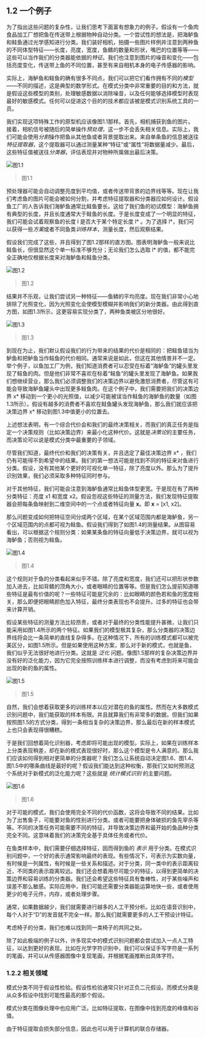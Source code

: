 ## 1.2 一个例子

为了指出这些问题的复杂性，让我们思考下面富有想象力的例子。假设有一个鱼肉食品加工厂想把鱼在传送带上根据物种自动分类。一个尝试性的想法是，把海鲈鱼和鲑鱼通过光学感知进行分类。我们装好相机，拍摄一些图片样例并注意到两种鱼的不同体型特征——长度，亮度，宽度，鱼鳍的数量和形状，嘴巴的位置等等——这些可以当作我们的分类器能依据的*特征*。我们也注意到图片的噪音和变化——包括亮度变化，传送带上鱼的不同位置，甚至有来自相机本身的电子传感器的影响。

实际上，海鲈鱼和鲑鱼的确有很多不同点，我们可以把它们看作拥有不同的*模型*——不同的描述，这是典型的数学形式。在模式分类中非常重要的目的和方法，就是假设这些模型的类别，处理敏感数据以消除噪音，以及任何能够选择模型时表现最好的敏感模式。任何可以促进这个目的的技术都应该被是模式识别系统工具的一员。

我们实现这项特殊工作的原型机应该像图1.1那样。首先，相机捕获到鱼的图片。接着，相机信号被随后的简单操作*预处理*，这一步不会丢失相关信息。实际上，我们可能会使用*分割*操作把鱼从其他鱼或者背景提取出来。来自单条鱼的信息被送往*特征提取器*，这个提取器可以通过测量某种“特征”或“属性”将数据量减少。最后，这些特征值被送往*分类器*，评估表现并对物种所属做出最后决策。

![图1.1](https://yg-1255660153.cos.ap-chengdu.myqcloud.com/PatternClassification/F01.01.jpg)
> 图1.1

预处理器可能会自动调整亮度到平均值，或者传送带背景的边界线等等。现在让我们考虑鱼的图片可能会被如何分割，并考虑特征提取器和分类器应如何设计。假设鱼工厂的人告诉我们海鲈鱼通常比鲑鱼要长。这给了我们鱼的初试模型：海鲈鱼拥有典型的长度，并且长度通常大于鲑鱼的长度。于是长度变成了一个明显的特征，我们可能会试着观察鱼的长度 l 是否大于某个特定长度 l* 。为了选择 l*，我们可以获得一些*方案*或者不同鱼类*训练样本*，测量长度，然后观察结果。

假设我们完成了这些，并且得到了图1.2那样的直方图。图表明海鲈鱼一般来说比鲑鱼长，但很显然这个单一标准不够充分；无论我们怎么选取 l* 的值，都不能完全正确地仅根据长度来对海鲈鱼和鲑鱼分类。

![图1.2](https://yg-1255660153.cos.ap-chengdu.myqcloud.com/PatternClassification/F01.02.jpg)
> 图1.2

结果并不乐观，让我们尝试另一种特征——鱼鳞的平均亮度。现在我们非常小心地排除了光照变化，因为光照变化会使模型模糊并影响我们的新分类器。由此得到直方图，如图1.3所示，这更容易实现分类了，两种鱼类被区分地很好。

![图1.3](https://yg-1255660153.cos.ap-chengdu.myqcloud.com/PatternClassification/F01.03.jpg)
> 图1.3

到现在为止，我们默认假设我们的行为带来的结果的代价是相同的：把鲑鱼错当为鲈鱼和把鲈鱼当作鲑鱼的代价相同。通常来说是如此，但这在其他情景并不一定。举个例子，以鱼加工厂为例，我们知道消费者可以忍受在标着“海鲈鱼”的罐头里发现了鲑鱼的肉。但是他们非常不喜欢在标着“鲑鱼”的罐头里发现了海鲈鱼。如果我们想继续营业，那么我们必须调整我们的决策边界以避免激怒消费者，尽管这有可能会导致海鲈鱼罐头中出现更多鲑鱼肉。在这个例子中，我们需要把我们的决策边界 x* 移动到一个更小的光照值，以减少可能被误当作鲑鱼的海鲈鱼的数量（如图1.3所示）。假设有越多的消费者不喜欢在鲑鱼罐头发现海鲈鱼，那么我们就应该把决策边界 x* 移动到图1.3中值更小的位置去。

上述想法表明，有一个综合代价会和我们的最终决策相关，而我们的真正任务是指定一个决策规则（比如决策边界）来最小化这种代价。这就是*决策论*的主要任务，而决策论可以说是模式分类中最重要的子领域。

尽管我们知道，最终代价和我们的决策有关，并且选定了最佳决策边界 x* ，我们仍有可能得不到希望中的结果。我们的第一想法可能是找到不同的特征来对鱼进行分类。假设，没有其他某个更好的可视化单一特征，除了亮度以外。那么为了提升识别效果，我们必须采取多种特征同时参与。

对于其他特征，我们可能会注意到海鲈鱼通常比鲑鱼体型更宽。于是现在有了两种分类特征：亮度 x1 和宽度 x2。假设忽视这些特征的测量方法，我们发现特征提取器会把每条鱼映射到二维空间中的一个点或者特征向量 **x**。即 **x** = [x1, x2]。

那么问题变成如何把特征空间分成两个区域，在某个区域范围内都是海鲈鱼，另一个区域范围内的点都可视为鲑鱼。假设我们得到了如图1.4的测量结果。从图容易看出，可以根据这个规则分类：如果某条鱼的特征向量低于决策边界，就可以视为海鲈鱼；否则视为鲑鱼。

![图1.4](https://yg-1255660153.cos.ap-chengdu.myqcloud.com/PatternClassification/F01.04.jpg)
> 图1.4

这个规则对于鱼的分类看起来似乎不错。除了亮度和宽度，我们还可以把形状参数加入进去，比如背鳍的顶角大小，或者眼睛的位置等等。但是我们怎么提前知道哪些特征是最有价值的呢？一些特征可能是冗余的：比如眼睛的颜色若和鱼的宽度相关，那么即便把眼睛颜色加入特征，最终分类表现也不会提升。过多的特征也会带来计算开销。

假设某些特征的测量方法比较昂贵，或者对于最终的分类性能提升甚微，让我们只能采用如图1.4所示的两个特征。如果我们的模型极其复杂，那么分类器的决策边界线将会比一条简单的直线复杂得多。在这种情况下，所有的训练模式都可以被完美区分，如图1.5所示。但是如果使用这种方案，那么对于新的模式，也就是鱼，我们似乎无法很好地进行分类。这就是 *泛化* 问题。像图1.5那样的复杂决策边界并没有好的泛化能力，因为它完全按照训练样本进行调整，而没有考虑到将来可能会出现的新的鱼的属性。

![图1.5](https://yg-1255660153.cos.ap-chengdu.myqcloud.com/PatternClassification/F01.05.jpg)
> 图1.5

自然，我们会想着获取更多的训练样本以应对潜在的鱼的属性。然而在大多数模式识别问题中，我们能获取的样本有限。并且就算我们有非常多的数据，但我们如果按照图1.5的方式分类，得到一条相当复杂的决策边界，那么最后在新的样本模式上也只会表现得很糟糕。

于是我们回想着简化识别器，考虑即将可能出现的模型。实际上，如果在训练样本上分类表现稍差，却在新的模式表现很好时，那么这个模型是令人满意的。那么我们应该如何得到相对更简单的分类器呢？我们怎么让系统自动决定图1.6、图1.4、图1.5中的哪条曲线是最好的呢？假设我们能达到这种权衡，那我们又如何预测这个系统对于新模式的泛化能力呢？这些就是 *统计模式识别* 的主要问题。

![图1.6](https://yg-1255660153.cos.ap-chengdu.myqcloud.com/PatternClassification/F01.06.jpg)
> 图1.6

对于可能的模式，我们会使用完全不同的代价函数，这将会导致不同的结果。比如为了出售鱼子，可能要对鱼的性别进行分类。或者可能要把身体破损的鱼先宰杀等等。不同的决策任务可能需要不同的特征，并导致决策边界和最开始的鱼品种分类完全不同。这意味着我们的决策完全基于具体任务或者代价。

在鱼类样本中，我们需要仔细选择特征，因而得到鱼的 *表示* 用于分类。在模式识别问题中，一个好的表示通常影响最终的表现。有些情况下，可表示为实数向量，有时候是一列属性，有时候是一些关系和描述。对于分类，同一类中的表示距离较近，不同类的表示距离较远。我们还会想着用尽可能少的特征，以得到更简单的决策边界和容易训练的分类器。我们还会希望这些特征具有鲁棒性，对于某些噪声和误差不那么敏感。实际应用中，我们可能还需要分类器能运算地快一些，或者使用更少的电子元件，内存，或者处理步骤。

通常，如果数据越少，我们就需要进行越多的人工干预分析。比如在语音识别中，每个人对于“D”的发音就不完全一样。那么我们就需要更多的人工干预设计特征。

考虑椅子的分类，我们也难以找到同一类椅子的共同之处。

除了如此极端的例子以外，许多现实中的模式识别问题都会尝试加入一点人工特征，以达到更好的表现。比如在光学字符识别中，我们可以保证手写字符是一系列的笔画，并可以从传感器图像中复现笔画，并根据笔画推断出具体字符。

### 1.2.2 相关领域

模式分类不同于假设性检验。假设性检验通常只针对正负二元假设。而模式分类是从众多假设中找到可能性最高的那个假设。

模式分类在图像处理中也应用广泛。比如特征提取，在图像中找到亮度的峰值和谷值。

由于特征提取会损失部分信息，因此也可以用于计算机的联合存储器。
